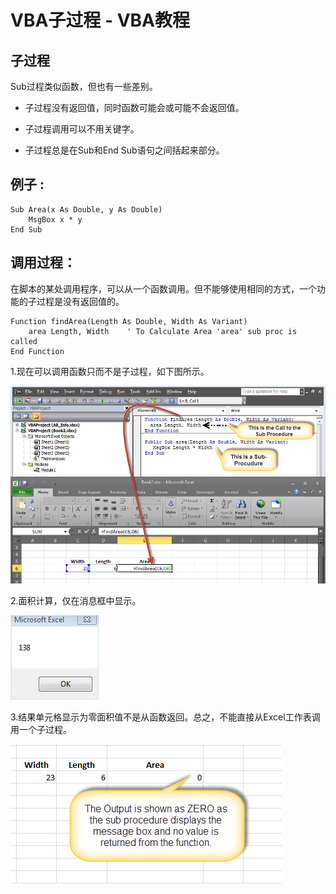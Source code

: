 # VBA子过程 - VBA教程

## 子过程

Sub过程类似函数，但也有一些差别。

*   子过程没有返回值，同时函数可能会或可能不会返回值。

*   子过程调用可以不用关键字。

*   子过程总是在Sub和End Sub语句之间括起来部分。

## 例子 :

```
Sub Area(x As Double, y As Double)
	MsgBox x * y
End Sub

```

## 调用过程：

在脚本的某处调用程序，可以从一个函数调用。但不能够使用相同的方式，一个功能的子过程是没有返回值的。

```
Function findArea(Length As Double, Width As Variant)
    area Length, Width    ' To Calculate Area 'area' sub proc is called
End Function

```

1.现在可以调用函数只而不是子过程，如下图所示。

![sub_procedure in VBA](../img/0H2193J4-0.jpg)

2.面积计算，仅在消息框中显示。

![calculate_area_sub_2 in VBA](../img/0H2193154-1.jpg)

3.结果单元格显示为零面积值不是从函数返回。总之，不能直接从Excel工作表调用一个子过程。

![calculate_area_sub_3 in VBA](../img/0H219C06-2.jpg)

